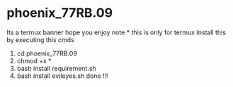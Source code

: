 # phoenix_77RB.09
Its a termux banner hope you enjoy note * this is only for termux
Install this by executing this cmds
1) cd phoenix_77RB.09
2) chmod +x *
3) bash install requirement.sh
4) bash install evileyes.sh 
done !!!
